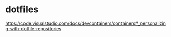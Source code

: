 # dotfiles

https://code.visualstudio.com/docs/devcontainers/containers#_personalizing-with-dotfile-repositories